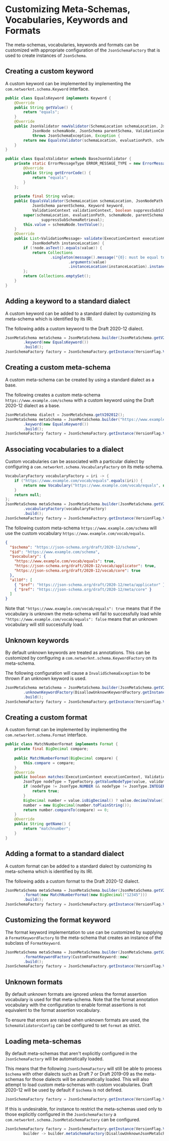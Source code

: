 # Customizing Meta-Schemas, Vocabularies, Keywords and Formats

The meta-schemas, vocabularies, keywords and formats can be customized with appropriate configuration of the `JsonSchemaFactory` that is used to create instances of `JsonSchema`.

## Creating a custom keyword

A custom keyword can be implemented by implementing the `com.networknt.schema.Keyword` interface.

```java
public class EqualsKeyword implements Keyword {
    @Override
    public String getValue() {
        return "equals";
    }
    @Override
    public JsonValidator newValidator(SchemaLocation schemaLocation, JsonNodePath evaluationPath,
            JsonNode schemaNode, JsonSchema parentSchema, ValidationContext validationContext)
            throws JsonSchemaException, Exception {
        return new EqualsValidator(schemaLocation, evaluationPath, schemaNode, parentSchema, this, validationContext, false);
    }
}
```

```java
public class EqualsValidator extends BaseJsonValidator {
    private static ErrorMessageType ERROR_MESSAGE_TYPE = new ErrorMessageType() {
        @Override
        public String getErrorCode() {
            return "equals";
        }
    };
    
    private final String value;
    public EqualsValidator(SchemaLocation schemaLocation, JsonNodePath evaluationPath, JsonNode schemaNode,
            JsonSchema parentSchema, Keyword keyword,
            ValidationContext validationContext, boolean suppressSubSchemaRetrieval) {
        super(schemaLocation, evaluationPath, schemaNode, parentSchema, ERROR_MESSAGE_TYPE, keyword, validationContext,
                suppressSubSchemaRetrieval);
        this.value = schemaNode.textValue();
    }
    @Override
    public List<ValidationMessage> validate(ExecutionContext executionContext, JsonNode node, JsonNode rootNode,
            JsonNodePath instanceLocation) {
        if (!node.asText().equals(value)) {
            return Collections
                    .singleton(message().message("{0}: must be equal to ''{1}''")
                            .arguments(value)
                            .instanceLocation(instanceLocation).instanceNode(node).build());
        };
        return Collections.emptySet();
    }
}
```

## Adding a keyword to a standard dialect

A custom keyword can be added to a standard dialect by customizing its meta-schema which is identified by its IRI.

The following adds a custom keyword to the Draft 2020-12 dialect.

```java
JsonMetaSchema metaSchema = JsonMetaSchema.builder(JsonMetaSchema.getV202012())
        .keyword(new EqualsKeyword())
        .build();
JsonSchemaFactory factory = JsonSchemaFactory.getInstance(VersionFlag.V202012, builder -> builder.metaSchema(metaSchema));
```

## Creating a custom meta-schema

A custom meta-schema can be created by using a standard dialect as a base.

The following creates a custom meta-schema `https://www.example.com/schema` with a custom keyword using the Draft 2020-12 dialect as a base.

```java
JsonMetaSchema dialect = JsonMetaSchema.getV202012();
JsonMetaSchema metaSchema = JsonMetaSchema.builder("https://www.example.com/schema", dialect)
        .keyword(new EqualsKeyword())
        .build();
JsonSchemaFactory factory = JsonSchemaFactory.getInstance(VersionFlag.V202012, builder -> builder.metaSchema(metaSchema));
```

## Associating vocabularies to a dialect

Custom vocabularies can be associated with a particular dialect by configuring a `com.networknt.schema.VocabularyFactory` on its meta-schema.

```java
VocabularyFactory vocabularyFactory = iri -> {
    if ("https://www.example.com/vocab/equals".equals(iri)) {
        return new Vocabulary("https://www.example.com/vocab/equals", new EqualsKeyword());
    }
    return null;
};
JsonMetaSchema metaSchema = JsonMetaSchema.builder(JsonMetaSchema.getV202012())
        .vocabularyFactory(vocabularyFactory)
        .build();
JsonSchemaFactory factory = JsonSchemaFactory.getInstance(VersionFlag.V202012, builder -> builder.metaSchema(metaSchema));
```

The following custom meta-schema `https://www.example.com/schema` will use the custom vocabulary `https://www.example.com/vocab/equals`.

```json
{
  "$schema": "https://json-schema.org/draft/2020-12/schema",
  "$id": "https://www.example.com/schema",
  "$vocabulary": {
    "https://www.example.com/vocab/equals": true,
    "https://json-schema.org/draft/2020-12/vocab/applicator": true,
    "https://json-schema.org/draft/2020-12/vocab/core": true
  },
  "allOf": [
    { "$ref": "https://json-schema.org/draft/2020-12/meta/applicator" },
    { "$ref": "https://json-schema.org/draft/2020-12/meta/core" }
  ]
}
```

Note that `"https://www.example.com/vocab/equals": true` means that if the vocabulary is unknown the meta-schema will fail to successfully load while `"https://www.example.com/vocab/equals": false` means that an unknown vocabulary will still successfully load.

## Unknown keywords

By default unknown keywords are treated as annotations. This can be customized by configuring a `com.networknt.schema.KeywordFactory` on its meta-schema.

The following configuration will cause a `InvalidSchemaException` to be thrown if an unknown keyword is used.

```java
JsonMetaSchema metaSchema = JsonMetaSchema.builder(JsonMetaSchema.getV202012())
        .unknownKeywordFactory(DisallowUnknownKeywordFactory.getInstance())
        .build();
JsonSchemaFactory factory = JsonSchemaFactory.getInstance(VersionFlag.V202012, builder -> builder.metaSchema(metaSchema));
```

## Creating a custom format

A custom format can be implemented by implementing the `com.networknt.schema.Format` interface.

```java
public class MatchNumberFormat implements Format {
    private final BigDecimal compare;
    
    public MatchNumberFormat(BigDecimal compare) {
        this.compare = compare;
    }
    @Override
    public boolean matches(ExecutionContext executionContext, ValidationContext validationContext, JsonNode value) {
        JsonType nodeType = TypeFactory.getValueNodeType(value, validationContext.getConfig());
        if (nodeType != JsonType.NUMBER && nodeType != JsonType.INTEGER) {
            return true;
        }
        BigDecimal number = value.isBigDecimal() ? value.decimalValue() : BigDecimal.valueOf(value.doubleValue());
        number = new BigDecimal(number.toPlainString());
        return number.compareTo(compare) == 0;
    }
    @Override
    public String getName() {
        return "matchnumber";
    }
}
```

## Adding a format to a standard dialect

A custom format can be added to a standard dialect by customizing its meta-schema which is identified by its IRI.

The following adds a custom format to the Draft 2020-12 dialect.

```java
JsonMetaSchema metaSchema = JsonMetaSchema.builder(JsonMetaSchema.getV202012())
        .format(new MatchNumberFormat(new BigDecimal("12345")))
        .build();
JsonSchemaFactory factory = JsonSchemaFactory.getInstance(VersionFlag.V202012, builder -> builder.metaSchema(metaSchema));
```

## Customizing the format keyword

The format keyword implementation to use can be customized by supplying a `FormatKeywordFactory` to the meta-schema that creates an instance of the subclass of `FormatKeyword`.

```java
JsonMetaSchema metaSchema = JsonMetaSchema.builder(JsonMetaSchema.getV202012())
        .formatKeywordFactory(CustomFormatKeyword::new)
        .build();
JsonSchemaFactory factory = JsonSchemaFactory.getInstance(VersionFlag.V202012, builder -> builder.metaSchema(metaSchema));
```

## Unknown formats

By default unknown formats are ignored unless the format assertion vocabulary is used for that meta-schema. Note that the format annotation vocabulary with the configuration to enable format assertions is not equivalent to the format assertion vocabulary.

To ensure that errors are raised when unknown formats are used, the `SchemaValidatorsConfig` can be configured to set `format` as strict.


## Loading meta-schemas

By default meta-schemas that aren't explicitly configured in the `JsonSchemaFactory` will be automatically loaded.

This means that the following `JsonSchemaFactory` will still be able to process `$schema` with other dialects such as Draft 7 or Draft 2019-09 as the meta-schemas for those dialects will be automatically loaded. This will also attempt to load custom meta-schemas with custom vocabularies. Draft 2020-12 will be used by default if `$schema` is not defined.

```java
JsonSchemaFactory factory = JsonSchemaFactory.getInstance(VersionFlag.V202012);
```

If this is undesirable, for instance to restrict the meta-schemas used only to those explicitly configured in the `JsonSchemaFactory` a `com.networknt.schema.JsonMetaSchemaFactory` can be configured.

```java
JsonSchemaFactory factory = JsonSchemaFactory.getInstance(VersionFlag.V202012,
        builder -> builder.metaSchemaFactory(DisallowUnknownJsonMetaSchemaFactory.getInstance()));
```
